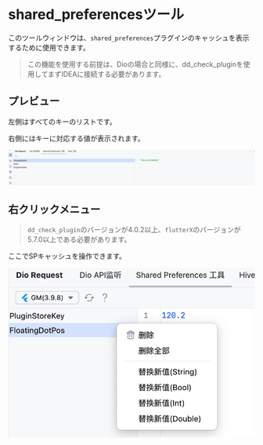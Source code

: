 # shared_preferencesツール

このツールウィンドウは、`shared_preferences`プラグインのキャッシュを表示するために使用できます。

> この機能を使用する前提は、Dioの場合と同様に、dd_check_pluginを使用してまずIDEAに接続する必要があります。


## プレビュー

左側はすべてのキーのリストです。

右側にはキーに対応する値が表示されます。

![_sp_main.png](../../assets/images/_sp_main.png)


## 右クリックメニュー

> `dd_check_plugin`のバージョンが4.0.2以上、`flutterX`のバージョンが5.7.0以上である必要があります。

ここでSPキャッシュを操作できます。

![f9eec0d177a511a1333ac284043f2246.png](../../assets/images/f9eec0d177a511a1333ac284043f2246.png)
